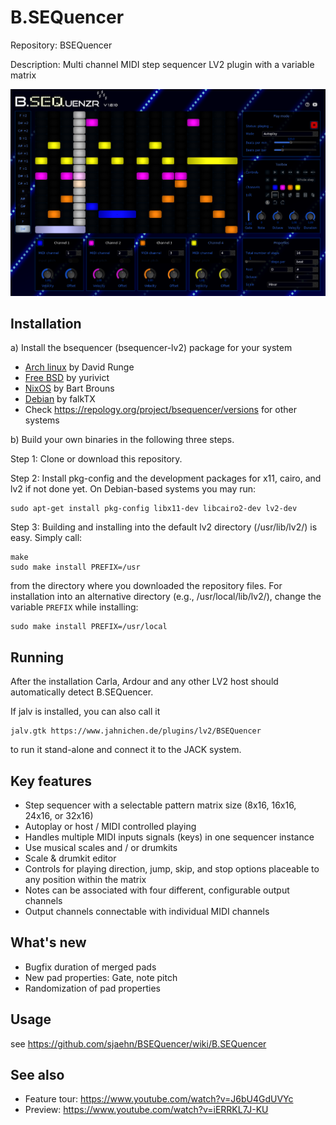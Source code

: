 # B.SEQuencer
Repository: BSEQuencer

Description: Multi channel MIDI step sequencer LV2 plugin with a variable matrix

![screenshot](https://github.com/sjaehn/BSEQuencer/blob/master/docs/screenshot.png "Screenshot from B.SEQuencer")


Installation
------------
a) Install the bsequencer (bsequencer-lv2) package for your system
* [Arch linux](https://www.archlinux.org/packages/community/x86_64/bsequencer/) by David Runge
* [Free BSD](https://www.freshports.org/audio/bsequencer-lv2) by yurivict
* [NixOS](https://github.com/NixOS/nixpkgs/blob/master/pkgs/applications/audio/bsequencer/default.nix) by Bart Brouns
* [Debian](https://kx.studio/Repositories:Plugins) by falkTX
* Check https://repology.org/project/bsequencer/versions for other systems

b) Build your own binaries in the following three steps.

Step 1: Clone or download this repository.

Step 2: Install pkg-config and the development packages for x11, cairo, and lv2 if not done yet. On
Debian-based systems you may run:
```
sudo apt-get install pkg-config libx11-dev libcairo2-dev lv2-dev
```

Step 3: Building and installing into the default lv2 directory (/usr/lib/lv2/) is easy. Simply call:
```
make
sudo make install PREFIX=/usr
```
from the directory where you downloaded the repository files. For installation into an
alternative directory (e.g., /usr/local/lib/lv2/), change the variable `PREFIX` while installing:

```
sudo make install PREFIX=/usr/local
```


Running
-------
After the installation Carla, Ardour and any other LV2 host should automatically detect B.SEQuencer.

If jalv is installed, you can also call it
```
jalv.gtk https://www.jahnichen.de/plugins/lv2/BSEQuencer
```
to run it stand-alone and connect it to the JACK system.


Key features
------------
* Step sequencer with a selectable pattern matrix size (8x16, 16x16, 24x16, or 32x16)
* Autoplay or host / MIDI controlled playing
* Handles multiple MIDI inputs signals (keys) in one sequencer instance
* Use musical scales and / or drumkits
* Scale & drumkit editor
* Controls for playing direction, jump, skip, and stop options placeable to any position within the matrix
* Notes can be associated with four different, configurable output channels
* Output channels connectable with individual MIDI channels


What's new
----------
* Bugfix duration of merged pads
* New pad properties: Gate, note pitch
* Randomization of pad properties


Usage
-----
see https://github.com/sjaehn/BSEQuencer/wiki/B.SEQuencer


See also
--------
* Feature tour: https://www.youtube.com/watch?v=J6bU4GdUVYc
* Preview: https://www.youtube.com/watch?v=iERRKL7J-KU
